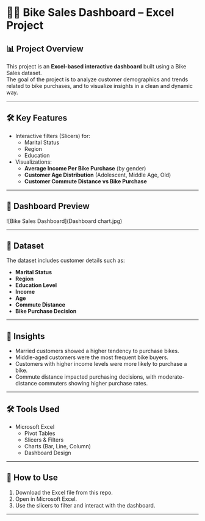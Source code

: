 # 🚴‍♂️ Bike Sales Dashboard – Excel Project  

## 📊 Project Overview  
This project is an **Excel-based interactive dashboard** built using a Bike Sales dataset.  
The goal of the project is to analyze customer demographics and trends related to bike purchases, and to visualize insights in a clean and dynamic way.  

---

## 🛠️ Key Features  
- Interactive filters (Slicers) for:
  - Marital Status  
  - Region  
  - Education  
- Visualizations:
  - **Average Income Per Bike Purchase** (by gender)  
  - **Customer Age Distribution** (Adolescent, Middle Age, Old)  
  - **Customer Commute Distance vs Bike Purchase**  

---

## 📸 Dashboard Preview  
![Bike Sales Dashboard](Dashboard chart.jpg)

---

## 📂 Dataset  
The dataset includes customer details such as:  
- **Marital Status**  
- **Region**  
- **Education Level**  
- **Income**  
- **Age**  
- **Commute Distance**  
- **Bike Purchase Decision**  

---

## 🎯 Insights  
- Married customers showed a higher tendency to purchase bikes.  
- Middle-aged customers were the most frequent bike buyers.  
- Customers with higher income levels were more likely to purchase a bike.  
- Commute distance impacted purchasing decisions, with moderate-distance commuters showing higher purchase rates.  

---

## 🛠️ Tools Used  
- Microsoft Excel  
  - Pivot Tables  
  - Slicers & Filters  
  - Charts (Bar, Line, Column)  
  - Dashboard Design  

---

## 📌 How to Use  
1. Download the Excel file from this repo.  
2. Open in Microsoft Excel.  
3. Use the slicers to filter and interact with the dashboard.  

---


